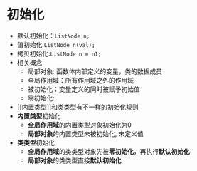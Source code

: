 # 初始化

- 默认初始化：`ListNode n;`
- 值初始化:`ListNode n(val);`
- 拷贝初始化:`ListNode n = n1;`
- 相关概念
  - 局部对象: 函数体内部定义的变量，类的数据成员
  - 全局作用域：所有作用域之外的作用域
  - 被初始化：变量定义的同时被赋予初始值
  - 零初始化:
- [[内置类型]]和类类型有不一样的初始化规则
- **内置类型**初始化
  - **全局作用域**的内置类型对象初始化为0
  - **局部对象**的内置类型未被初始化, 未定义值
- **类类型**初始化
  - **全局作用域**的类类型对象先被**零初始化**，再执行**默认初始化**
  - **局部对象**的类类型直接**默认初始化**